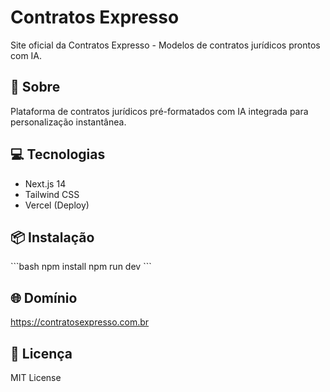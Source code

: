 # Contratos Expresso

Site oficial da Contratos Expresso - Modelos de contratos jurídicos prontos com IA.

## 🚀 Sobre
Plataforma de contratos jurídicos pré-formatados com IA integrada para personalização instantânea.

## 💻 Tecnologias
- Next.js 14
- Tailwind CSS
- Vercel (Deploy)

## 📦 Instalação
\`\`\`bash
npm install
npm run dev
\`\`\`

## 🌐 Domínio
https://contratosexpresso.com.br

## 📄 Licença
MIT License
